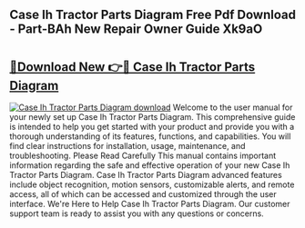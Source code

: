 ## Case Ih Tractor Parts Diagram Free Pdf Download - Part-BAh New Repair Owner Guide Xk9aO

# <h2><a href="http://dfnvcp.blite.top/?on=Case+Ih+Tractor+Parts+Diagram">🔗Download New 👉🔴 Case Ih Tractor Parts Diagram</a></h2>

[![Case Ih Tractor Parts Diagram download](https://i.imgur.com/lujVjoI.png)](http://dfnvcp.blite.top/?on=Case+Ih+Tractor+Parts+Diagram)
Welcome to the user manual for your newly set up Case Ih Tractor Parts Diagram. This comprehensive guide is intended to help you get started with your product and provide you with a thorough understanding of its features, functions, and capabilities. You will find clear instructions for installation, usage, maintenance, and troubleshooting. Please Read Carefully This manual contains important information regarding the safe and effective operation of your new Case Ih Tractor Parts Diagram. Case Ih Tractor Parts Diagram advanced features include object recognition, motion sensors, customizable alerts, and remote access, all of which can be accessed and customized through the user interface. We're Here to Help Case Ih Tractor Parts Diagram. Our customer support team is ready to assist you with any questions or concerns.
